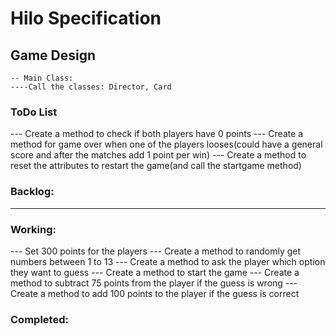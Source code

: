 # Hilo Specification
## Game Design

    -- Main Class:
    ----Call the classes: Director, Card



### ToDo List
--- Create a method to check if both players have 0 points
--- Create a method for game over when one of the players looses(could have a general score and after the matches add 1 point per win)
--- Create a method to reset the attributes to restart the game(and call the startgame method)

### Backlog:
--- 


### Working:
--- Set 300 points for the players
--- Create a method to randomly get numbers between 1 to 13
--- Create a method to ask the player which option they want to guess
--- Create a method to start the game
--- Create a method to subtract 75 points from the player if the guess is wrong
--- Create a method to add 100 points to the player  if the guess is correct

### Completed:

